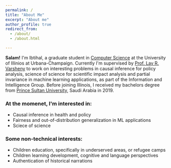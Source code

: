 ```yaml
---
permalink: /
title: "About Me"
excerpt: "About me"
author_profile: true
redirect_from: 
  - /about/
  - /about.html

---
```



<b>Salam!</b> I'm Ibtihal, a graduate student in [Computer Science](https://cs.illinois.edu/) at the University of Illinios at Urbana-Champaign. Currently I'm supervised by [Prof. Lav R. Varsheny](http://www.varshney.csl.illinois.edu/) to work on interesting problems in causal inference for policy analysis, science of science for scientific impact analysis and partial invariance in machine learning applications, as part of the Information and Intelligence Group.
Before joining Illinois, I received my bachelors degree from [Prince Sultan University](https://psu.edu.sa/en), Saudi Arabia in 2019. 

### At the momenet, I'm interested in:
* Causal inference in health and policy 
* Fairness and out-of-distribution generalization in ML applications
* Sciece of science 


### Some non-technical interests:
* Children education, specifically in underserved areas, or refugee camps
* Children learning development, cognitive and language perspectives
* Authentication of historical narrations
